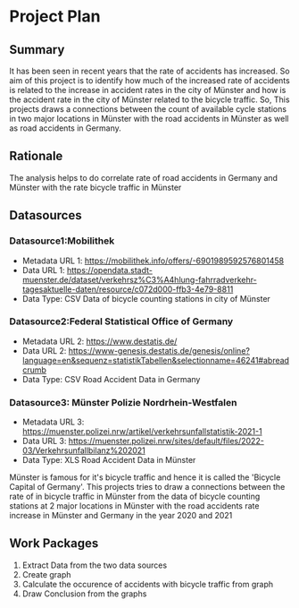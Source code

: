 # Project Plan

## Summary

<!-- Describe your data science project in max. 5 sentences. -->
It has been seen in recent years that the rate of accidents has increased. 
So aim of this project is to identify how much of the increased rate of accidents is related to the increase in accident rates in the city of Münster and how is the accident rate in the city of Münster related to the bicycle traffic.
So, This projects draws a connections between the count of available cycle stations in two major locations in Münster with the road accidents in Münster as well as road accidents in Germany. 

## Rationale

<!-- Outline the impact of the analysis, e.g. which pains it solves. -->
The analysis helps to do correlate rate of road accidents in Germany and Münster with the rate bicycle traffic in Münster 

## Datasources

<!-- Describe each datasources you plan to use in a section. Use the prefic "DatasourceX" where X is the id of the datasource. -->

### Datasource1:Mobilithek
* Metadata URL 1: https://mobilithek.info/offers/-6901989592576801458
* Data URL 1: https://opendata.stadt-muenster.de/dataset/verkehrsz%C3%A4hlung-fahrradverkehr-tagesaktuelle-daten/resource/c072d000-ffb3-4e79-8811 
* Data Type: CSV
Data of bicycle counting stations in city of Münster

### Datasource2:Federal Statistical Office of Germany
* Metadata URL 2: https://www.destatis.de/
* Data URL 2: https://www-genesis.destatis.de/genesis/online?language=en&sequenz=statistikTabellen&selectionname=46241#abreadcrumb
* Data Type: CSV
Road Accident Data in Germany

### Datasource3: Münster Polizie Nordrhein-Westfalen
* Metadata URL 3: https://muenster.polizei.nrw/artikel/verkehrsunfallstatistik-2021-1
* Data URL 3: https://muenster.polizei.nrw/sites/default/files/2022-03/Verkehrsunfallbilanz%202021
* Data Type: XLS
Road Accident Data in Münster

Münster is famous for it's bicycle traffic and hence it is called the 'Bicycle Capital of Germany'.
This projects tries to draw a connections between the rate of in bicycle traffic in Münster from the data of  bicycle counting stations at 2 major locations in Münster with the road accidents rate increase in Münster and Germany in the year 2020 and 2021

## Work Packages

<!-- List of work packages ordered sequentially, each pointing to an issue with more details. -->

1. Extract Data from the two data sources
2. Create graph
3. Calculate the occurence of accidents with bicycle traffic from graph
4. Draw Conclusion from the graphs

[i1]: https://github.com/jvalue/2023-amse-template/issues/1
